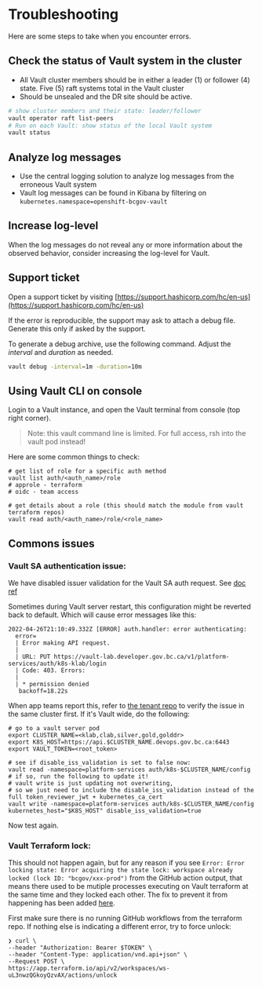 # Troubleshooting

Here are some steps to take when you encounter errors.

## Check the status of Vault system in the cluster

- All Vault cluster members should be in either a leader (1) or follower (4) state. Five (5) raft systems total in the Vault cluster
- Should be unsealed and the DR site should be active.

```bash
# show cluster members and their state: leader/follower
vault operator raft list-peers
# Run on each Vault: show status of the local Vault system
vault status
```

## Analyze log messages

- Use the central logging solution to analyze log messages from the erroneous Vault system
- Vault log messages can be found in Kibana by filtering on `kubernetes.namespace=openshift-bcgov-vault`

## Increase log-level

When the log messages do not reveal any or more information about the
observed behavior, consider increasing the log-level for Vault.

## Support ticket

Open a support ticket by visiting
[https://support.hashicorp.com/hc/en-us](https://support.hashicorp.com/hc/en-us)

If the error is reproducible, the support may ask to attach a debug file.
Generate this only if asked by the support.

To generate a debug archive, use the following command. Adjust the
*interval* and *duration* as needed.

```bash
vault debug -interval=1m -duration=10m
```

## Using Vault CLI on console

Login to a Vault instance, and open the Vault terminal from console (top right corner).

> Note: this vault command line is limited. For full access, rsh into the vault pod instead!

Here are some common things to check:
```shell
# get list of role for a specific auth method
vault list auth/<auth_name>/role
# approle - terraform
# oidc - team access

# get details about a role (this should match the module from vault terraform repos)
vault read auth/<auth_name>/role/<role_name>
```

## Commons issues

### Vault SA authentication issue:

We have disabled issuer validation for the Vault SA auth request. See [doc ref](https://discuss.hashicorp.com/t/after-upgrading-to-kubernetes-1-21-kubernetes-authentication-request-to-vault-fails-with-permission-denied/29392/2)

Sometimes during Vault server restart, this configuration might be reverted back to default. Which will cause error messages like this:
```shell
2022-04-26T21:10:49.332Z [ERROR] auth.handler: error authenticating:
  error=
  | Error making API request.
  |
  | URL: PUT https://vault-lab.developer.gov.bc.ca/v1/platform-services/auth/k8s-klab/login
  | Code: 403. Errors:
  |
  | * permission denied
   backoff=18.22s
```

When app teams report this, refer to [the tenant repo](https://github.com/bcgov-c/tenant-gitops-ea8776) to verify the issue in the same cluster first. If it's Vault wide, do the following:
```shell
# go to a vault server pod
export CLUSTER_NAME=<klab,clab,silver,gold,golddr>
export K8S_HOST=https://api.$CLUSTER_NAME.devops.gov.bc.ca:6443
export VAULT_TOKEN=<root_token>

# see if disable_iss_validation is set to false now:
vault read -namespace=platform-services auth/k8s-$CLUSTER_NAME/config
# if so, run the following to update it!
# vault write is just updating not overwriting,
# so we just need to include the disable_iss_validation instead of the full token_reviewer_jwt + kubernetes_ca_cert
vault write -namespace=platform-services auth/k8s-$CLUSTER_NAME/config kubernetes_host="$K8S_HOST" disable_iss_validation=true
```

Now test again.

### Vault Terraform lock:

This should not happen again, but for any reason if you see `Error: Error locking state: Error acquiring the state lock: workspace already locked (lock ID: "bcgov/xxx-prod")` from the GitHub action output, that means there used to be mutiple processes executing on Vault terraform at the same time and they locked each other. The fix to prevent it from happening has been added [here](https://github.com/bcgov-c/terraform-vault-prod/pull/161).

First make sure there is no running GitHub workflows from the terraform repo. If nothing else is indicating a different error, try to force unlock:
```shell
❯ curl \
--header "Authorization: Bearer $TOKEN" \
--header "Content-Type: application/vnd.api+json" \
--Request POST \
https://app.terraform.io/api/v2/workspaces/ws-uL3nwzQGkoyQzvAX/actions/unlock
```
